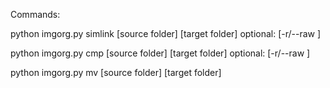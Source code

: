 Commands:

python imgorg.py simlink  [source folder] [target folder] optional: [-r/--raw <raw folder>]

python imgorg.py cmp [source folder] [target folder]  optional: [-r/--raw <raw folder>]

python imgorg.py mv [source folder] [target folder]
